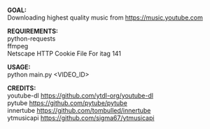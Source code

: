 **GOAL:**  
        Downloading highest quality music from https://music.youtube.com  


**REQUIREMENTS:**  
        python-requests  
        ffmpeg  
        Netscape HTTP Cookie File For itag 141  


**USAGE:**  
        python main.py <VIDEO_ID> <ITAG>  


**CREDITS:**  
        youtube-dl https://github.com/ytdl-org/youtube-dl  
        pytube https://github.com/pytube/pytube  
        innertube https://github.com/tombulled/innertube  
        ytmusicapi https://github.com/sigma67/ytmusicapi  
